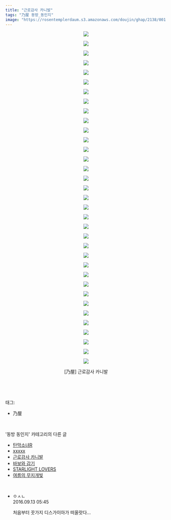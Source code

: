 ```yaml
---
title: "근로감사 카니발"
tags: "乃屋 동방_동인지"
image: "https://rosentemplerdaum.s3.amazonaws.com/doujin/ghap/2138/001.jpg"
---
```

<div class="article">
<p style="text-align: center; clear: none; float: none;"><img src="{{ site.imgserver10 }}/ghap/2138/001.jpg"/></p>
<p style="text-align: center; clear: none; float: none;"><img src="{{ site.imgserver10 }}/ghap/2138/002.jpg"/></p>
<p style="text-align: center; clear: none; float: none;"><img src="{{ site.imgserver10 }}/ghap/2138/003.jpg"/></p>
<p style="text-align: center; clear: none; float: none;"><img src="{{ site.imgserver10 }}/ghap/2138/004.jpg"/></p>
<p style="text-align: center; clear: none; float: none;"><img src="{{ site.imgserver10 }}/ghap/2138/005.jpg"/></p>
<p style="text-align: center; clear: none; float: none;"><img src="{{ site.imgserver10 }}/ghap/2138/006.jpg"/></p>
<p style="text-align: center; clear: none; float: none;"><img src="{{ site.imgserver10 }}/ghap/2138/007.jpg"/></p>
<p style="text-align: center; clear: none; float: none;"><img src="{{ site.imgserver10 }}/ghap/2138/008.jpg"/></p>
<p style="text-align: center; clear: none; float: none;"><img src="{{ site.imgserver10 }}/ghap/2138/009.jpg"/></p>
<p style="text-align: center; clear: none; float: none;"><img src="{{ site.imgserver10 }}/ghap/2138/010.jpg"/></p>
<p style="text-align: center; clear: none; float: none;"><img src="{{ site.imgserver10 }}/ghap/2138/011.jpg"/></p>
<p style="text-align: center; clear: none; float: none;"><img src="{{ site.imgserver10 }}/ghap/2138/012.jpg"/></p>
<p style="text-align: center; clear: none; float: none;"><img src="{{ site.imgserver10 }}/ghap/2138/013.jpg"/></p>
<p style="text-align: center; clear: none; float: none;"><img src="{{ site.imgserver10 }}/ghap/2138/014.jpg"/></p>
<p style="text-align: center; clear: none; float: none;"><img src="{{ site.imgserver10 }}/ghap/2138/015.jpg"/></p>
<p style="text-align: center; clear: none; float: none;"><img src="{{ site.imgserver10 }}/ghap/2138/016.jpg"/></p>
<p style="text-align: center; clear: none; float: none;"><img src="{{ site.imgserver10 }}/ghap/2138/017.jpg"/></p>
<p style="text-align: center; clear: none; float: none;"><img src="{{ site.imgserver10 }}/ghap/2138/018.jpg"/></p>
<p style="text-align: center; clear: none; float: none;"><img src="{{ site.imgserver10 }}/ghap/2138/019.jpg"/></p>
<p style="text-align: center; clear: none; float: none;"><img src="{{ site.imgserver10 }}/ghap/2138/020.jpg"/></p>
<p style="text-align: center; clear: none; float: none;"><img src="{{ site.imgserver10 }}/ghap/2138/021.jpg"/></p>
<p style="text-align: center; clear: none; float: none;"><img src="{{ site.imgserver10 }}/ghap/2138/022.jpg"/></p>
<p style="text-align: center; clear: none; float: none;"><img src="{{ site.imgserver10 }}/ghap/2138/023.jpg"/></p>
<p style="text-align: center; clear: none; float: none;"><img src="{{ site.imgserver10 }}/ghap/2138/024.jpg"/></p>
<p style="text-align: center; clear: none; float: none;"><img src="{{ site.imgserver10 }}/ghap/2138/025.jpg"/></p>
<p style="text-align: center; clear: none; float: none;"><img src="{{ site.imgserver10 }}/ghap/2138/026.jpg"/></p>
<p style="text-align: center; clear: none; float: none;"><img src="{{ site.imgserver10 }}/ghap/2138/027.jpg"/></p>
<p style="text-align: center; clear: none; float: none;"><img src="{{ site.imgserver10 }}/ghap/2138/028.jpg"/></p>
<p style="text-align: center; clear: none; float: none;"><img src="{{ site.imgserver10 }}/ghap/2138/029.jpg"/></p>
<p style="text-align: center; clear: none; float: none;"><img src="{{ site.imgserver10 }}/ghap/2138/030.jpg"/></p>
<p style="text-align: center; clear: none; float: none;"><img src="{{ site.imgserver10 }}/ghap/2138/031.jpg"/></p>
<p style="text-align: center; clear: none; float: none;"><img src="{{ site.imgserver10 }}/ghap/2138/032.jpg"/></p>
<p style="text-align: center; clear: none; float: none;"><img src="{{ site.imgserver10 }}/ghap/2138/033.jpg"/></p>
<p style="text-align: center; clear: none; float: none;"><img src="{{ site.imgserver10 }}/ghap/2138/034.jpg"/></p>
<p style="text-align: center; clear: none; float: none;"><img src="{{ site.imgserver10 }}/ghap/2138/035.jpg"/></p>
<p style="text-align: center; clear: none; float: none;">[乃屋] 근로감사 카니발</p>
<p><br/></p>
</div><br/>
<div class="tagTrail">
<p>태그: </p>
<ul>
<li>乃屋</li>
</ul>
</div><br/>
<div class="another">
<p>'동방 동인지' 카테고리의 다른 글</p>
<ul>
<li><a href="/ghap_2140">탄막소녀R</a></li>
<li><a href="/ghap_2139">xxxxx</a></li>
<li><a href="/ghap_2138">근로감사 카니발</a></li>
<li><a href="/ghap_2137">바보와 감기</a></li>
<li><a href="/ghap_2129">STARLIGHT LOVERS</a></li>
<li><a href="/ghap_2128">여름의 무지개빛</a></li>
</ul>
</div><br/>
<div class="cb_module cb_fluid">
<div class="cb_wrt cb_profile">
<div class="comment">
<ul>
<li class="cb_thumb_off" id="comment14804568">
<div class="cb_comment_area">
<div class="cb_info_area">
<div class="cb_section">
<span class="cb_nick_name">ㅇㅅㄴ</span>
</div>
<div class="cb_section">
<span class="cb_date">2016.09.13 05:45 </span>
</div>
</div>
<div class="cb_dsc_comment">
<p class="cb_dsc">
											처음부터 끗가지 디스가이아가 떠올랏다...
										</p>
</div>
</div></li>
</ul>
</div>
</div><!-- commentList close -->
</div><br/>
